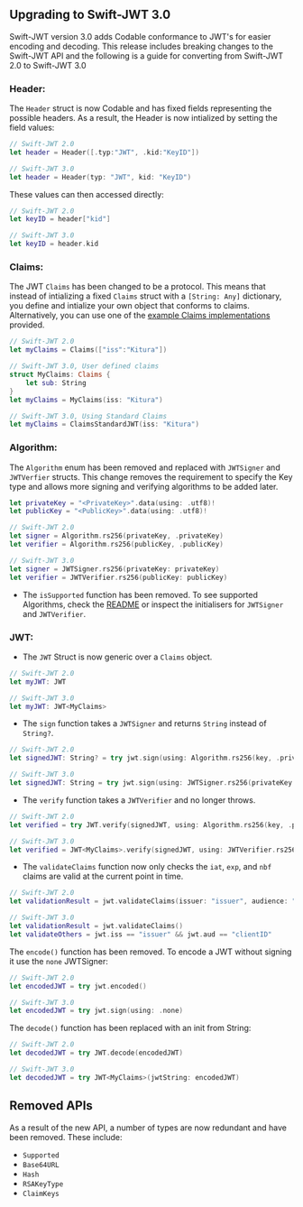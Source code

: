 ## Upgrading to Swift-JWT 3.0

Swift-JWT version 3.0 adds Codable conformance to JWT's for easier encoding and decoding. This release includes breaking changes to the Swift-JWT API and the following is a guide for converting from Swift-JWT 2.0 to Swift-JWT 3.0

### Header:

The `Header` struct is now Codable and has fixed fields representing the possible headers. As a result, the Header is now intialized by setting the field values:

```swift
// Swift-JWT 2.0
let header = Header([.typ:"JWT", .kid:"KeyID"])

// Swift-JWT 3.0
let header = Header(typ: "JWT", kid: "KeyID")
```
These values can then accessed directly:
```swift
// Swift-JWT 2.0
let keyID = header["kid"]

// Swift-JWT 3.0
let keyID = header.kid
```

### Claims:
The JWT `Claims` has been changed to be a protocol. This means that instead of intializing a fixed `Claims` struct with a `[String: Any]` dictionary, you define and intialize your own object that conforms to claims. Alternatively, you can use one of the [example Claims implementations](https://github.com/Kitura-Next/Swift-JWT/tree/master/Sources/SwiftJWT/ClaimsExamples) provided.

```swift
// Swift-JWT 2.0
let myClaims = Claims(["iss":"Kitura"])

// Swift-JWT 3.0, User defined claims
struct MyClaims: Claims {
    let sub: String
}
let myClaims = MyClaims(iss: "Kitura")

// Swift-JWT 3.0, Using Standard Claims
let myClaims = ClaimsStandardJWT(iss: "Kitura")
```

### Algorithm:

The `Algorithm` enum has been removed and replaced with `JWTSigner` and `JWTVerfier` structs. This change removes the requirement to specify the Key type and allows more signing and verifying algorithms to be added later.

```swift
let privateKey = "<PrivateKey>".data(using: .utf8)!
let publicKey = "<PublicKey>".data(using: .utf8)!

// Swift-JWT 2.0
let signer = Algorithm.rs256(privateKey, .privateKey)
let verifier = Algorithm.rs256(publicKey, .publicKey)

// Swift-JWT 3.0
let signer = JWTSigner.rs256(privateKey: privateKey)
let verifier = JWTVerifier.rs256(publicKey: publicKey)
```

 - The `isSupported` function has been removed. To see supported Algorithms, check the [README](https://github.com/Kitura-Next/Swift-JWT#supported-algorithms) or inspect the initialisers for `JWTSigner` and `JWTVerifier`.

### JWT:

 - The `JWT` Struct is now generic over a `Claims` object.
 
 ```swift
 // Swift-JWT 2.0
 let myJWT: JWT
 
 // Swift-JWT 3.0
 let myJWT: JWT<MyClaims>
 ```
 
 - The `sign` function takes a `JWTSigner` and returns `String` instead of `String?`.  
 
 ```swift
 // Swift-JWT 2.0
let signedJWT: String? = try jwt.sign(using: Algorithm.rs256(key, .privateKey))

 // Swift-JWT 3.0
 let signedJWT: String = try jwt.sign(using: JWTSigner.rs256(privateKey: key))
```
 
 - The `verify` function takes a `JWTVerifier` and no longer throws.
 
 ```swift
 // Swift-JWT 2.0
 let verified = try JWT.verify(signedJWT, using: Algorithm.rs256(key, .publicKey))
 
 // Swift-JWT 3.0
 let verified = JWT<MyClaims>.verify(signedJWT, using: JWTVerifier.rs256(publicKey: key))
```
 
 - The `validateClaims` function now only checks the `iat`, `exp`, and `nbf` claims are valid at the current point in time.  
 
 ```swift
 // Swift-JWT 2.0
 let validationResult = jwt.validateClaims(issuer: "issuer", audience: "clientID")

 // Swift-JWT 3.0
 let validationResult = jwt.validateClaims()
 let validateOthers = jwt.iss == "issuer" && jwt.aud == "clientID"
 ```

The `encode()` function has been removed. To encode a JWT without signing it use the `none` JWTSigner:

```swift
// Swift-JWT 2.0
let encodedJWT = try jwt.encoded()

// Swift-JWT 3.0
let encodedJWT = try jwt.sign(using: .none)
```

The `decode()` function has been replaced with an init from String:
```swift
// Swift-JWT 2.0
let decodedJWT = try JWT.decode(encodedJWT)

// Swift-JWT 3.0
let decodedJWT = try JWT<MyClaims>(jwtString: encodedJWT)
```


## Removed APIs
 As a result of the new API, a number of types are now redundant and have been removed. These include:

 - `Supported`
 - `Base64URL` 
 -  `Hash` 
 - `RSAKeyType` 
 - `ClaimKeys` 
